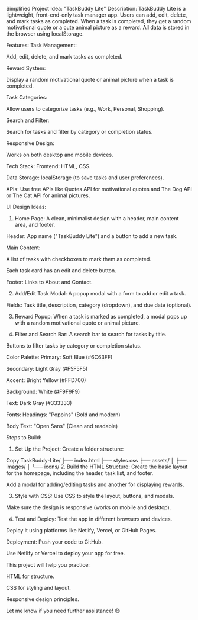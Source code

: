 Simplified Project Idea: "TaskBuddy Lite"
Description:
TaskBuddy Lite is a lightweight, front-end-only task manager app. Users can add, edit, delete, and mark tasks as completed. When a task is completed, they get a random motivational quote or a cute animal picture as a reward. All data is stored in the browser using localStorage.

Features:
Task Management:

Add, edit, delete, and mark tasks as completed.

Reward System:

Display a random motivational quote or animal picture when a task is completed.

Task Categories:

Allow users to categorize tasks (e.g., Work, Personal, Shopping).

Search and Filter:

Search for tasks and filter by category or completion status.

Responsive Design:

Works on both desktop and mobile devices.

Tech Stack:
Frontend: HTML, CSS.

Data Storage: localStorage (to save tasks and user preferences).

APIs: Use free APIs like Quotes API for motivational quotes and The Dog API or The Cat API for animal pictures.

UI Design Ideas:

1. Home Page:
   A clean, minimalist design with a header, main content area, and footer.

Header: App name ("TaskBuddy Lite") and a button to add a new task.

Main Content:

A list of tasks with checkboxes to mark them as completed.

Each task card has an edit and delete button.

Footer: Links to About and Contact.

2. Add/Edit Task Modal:
   A popup modal with a form to add or edit a task.

Fields: Task title, description, category (dropdown), and due date (optional).

3. Reward Popup:
   When a task is marked as completed, a modal pops up with a random motivational quote or animal picture.

4. Filter and Search Bar:
   A search bar to search for tasks by title.

Buttons to filter tasks by category or completion status.

Color Palette:
Primary: Soft Blue (#6C63FF)

Secondary: Light Gray (#F5F5F5)

Accent: Bright Yellow (#FFD700)

Background: White (#F9F9F9)

Text: Dark Gray (#333333)

Fonts:
Headings: "Poppins" (Bold and modern)

Body Text: "Open Sans" (Clean and readable)

Steps to Build:

1. Set Up the Project:
   Create a folder structure:

Copy
TaskBuddy-Lite/
├── index.html
├── styles.css
├── assets/
│ ├── images/
│ └── icons/ 2. Build the HTML Structure:
Create the basic layout for the homepage, including the header, task list, and footer.

Add a modal for adding/editing tasks and another for displaying rewards.

3. Style with CSS:
   Use CSS to style the layout, buttons, and modals.

Make sure the design is responsive (works on mobile and desktop).

4. Test and Deploy:
   Test the app in different browsers and devices.

Deploy it using platforms like Netlify, Vercel, or GitHub Pages.

Deployment:
Push your code to GitHub.

Use Netlify or Vercel to deploy your app for free.

This project will help you practice:

HTML for structure.

CSS for styling and layout.

Responsive design principles.

Let me know if you need further assistance! 😊
